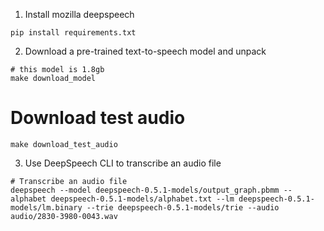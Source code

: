 1. Install mozilla deepspeech
```
pip install requirements.txt
```

2. Download a pre-trained text-to-speech model and unpack
```
# this model is 1.8gb
make download_model
```

# Download test audio
```
make download_test_audio
```

3. Use DeepSpeech CLI to transcribe an audio file
```
# Transcribe an audio file
deepspeech --model deepspeech-0.5.1-models/output_graph.pbmm --alphabet deepspeech-0.5.1-models/alphabet.txt --lm deepspeech-0.5.1-models/lm.binary --trie deepspeech-0.5.1-models/trie --audio audio/2830-3980-0043.wav
```



